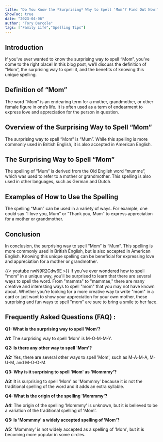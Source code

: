 ```yaml
---
title: "Do You Know the *Surprising* Way to Spell 'Mom'? Find Out Now!"
ShowToc: true 
date: "2023-04-06"
author: "Tory Dercole" 
tags: ["Family Life","Spelling Tips"]
---
```

## Introduction

If you’ve ever wanted to know the surprising way to spell “Mom”, you’ve come to the right place! In this blog post, we’ll discuss the definition of “Mom”, the surprising way to spell it, and the benefits of knowing this unique spelling. 

## Definition of “Mom”

The word “Mom” is an endearing term for a mother, grandmother, or other female figure in one’s life. It is often used as a term of endearment to express love and appreciation for the person in question. 

## Overview of the Surprising Way to Spell “Mom”

The surprising way to spell “Mom” is “Mum”. While this spelling is more commonly used in British English, it is also accepted in American English. 

## The Surprising Way to Spell “Mom”

The spelling of “Mum” is derived from the Old English word “mumme”, which was used to refer to a mother or grandmother. This spelling is also used in other languages, such as German and Dutch. 

## Examples of How to Use the Spelling

The spelling “Mum” can be used in a variety of ways. For example, one could say “I love you, Mum” or “Thank you, Mum” to express appreciation for a mother or grandmother. 

## Conclusion

In conclusion, the surprising way to spell “Mom” is “Mum”. This spelling is more commonly used in British English, but is also accepted in American English. Knowing this unique spelling can be beneficial for expressing love and appreciation for a mother or grandmother.

{{< youtube nwN9R2Cdw6E >}} 
If you've ever wondered how to spell "mom" in a unique way, you'll be surprised to learn that there are several ways to spell the word. From "mamma" to "mammae," there are many creative and interesting ways to spell "mom" that you may not have known about. Whether you're looking for a more creative way to write "mom" in a card or just want to show your appreciation for your own mother, these surprising and fun ways to spell "mom" are sure to bring a smile to her face.

## Frequently Asked Questions (FAQ) :
**Q1: What is the surprising way to spell 'Mom'?**

**A1:** The surprising way to spell 'Mom' is M-O-M-M-Y. 

**Q2: Is there any other way to spell 'Mom'?**

**A2:** Yes, there are several other ways to spell 'Mom', such as M-A-M-A, M-U-M, and M-O-O-M. 

**Q3: Why is it surprising to spell 'Mom' as 'Mommmy'?**

**A3:** It is surprising to spell 'Mom' as 'Mommmy' because it is not the traditional spelling of the word and it adds an extra syllable. 

**Q4: What is the origin of the spelling 'Mommmy'?**

**A4:** The origin of the spelling 'Mommmy' is unknown, but it is believed to be a variation of the traditional spelling of 'Mom'. 

**Q5: Is 'Mommmy' a widely accepted spelling of 'Mom'?**

**A5:** 'Mommmy' is not widely accepted as a spelling of 'Mom', but it is becoming more popular in some circles.





